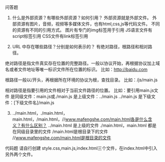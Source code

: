 问答题
1. 什么是外部资源？有哪些外部资源？如何引用？
外部资源就是外部文件。
外部资源有图片，音频，视频等多媒体文件，也有html,css,js等代码文件。
不同的资源有不同的引用方式。
图片有专门的img标签用于引用
JS语言文件有script标签引用
CSS文件有link标签引用


2. URL 中存在哪些路径？分别是如何表示的？
有绝对路径，根路径和相对路径。

绝对路径是指文件真实存在位置的完整路径。一般以协议开始，再根据协议加上域名或者文件地址等唯一标识文件所在位置的标识。
比如：http://baidu.com

根路径一般以/开头，再根据所在环境的协议为根，查找目录。
比如：/js/main.js

相对路径是指要引用的文件相对于当前文件路径的位置。
比如：要引用main.js文件
是同级文件：main.js或./main.js
是上级文件：../main.js ../main.js
是下级文件：[下级文件名]/main.js


3. ../main.html，./main.html，main.html，/main.html，//www.mafengshe.com/main.html各是什么含义？有什么区别？
../main.html 是上级的文件
./main.html，main.html 都是在同级目录里的文件
/main.html是根目录下的文件
//www.mafengshe.com/main.html是根目录的文件


代码题
请自行创建 style.css,main.js,index.html三个文件，在index.html中引入另外两个文件。






